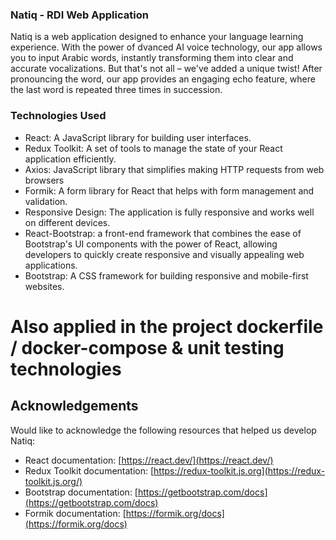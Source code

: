 ### Natiq - RDI Web Application

Natiq is a web application designed to enhance your language learning experience. With the power of dvanced AI voice technology, our app allows you to input Arabic words, instantly transforming them into clear and accurate vocalizations. But that's not all – we've added a unique twist! After pronouncing the word, our app provides an engaging echo feature, where the last word is repeated three times in succession.

### Technologies Used
- React: A JavaScript library for building user interfaces.
- Redux Toolkit: A set of tools to manage the state of your React application efficiently.
- Axios: JavaScript library that simplifies making HTTP requests from web browsers
- Formik: A form library for React that helps with form management and validation.
- Responsive Design: The application is fully responsive and works well on different devices.
- React-Bootstrap: a front-end framework that combines the ease of Bootstrap's UI components with the power of React, allowing developers to quickly create responsive and visually appealing web applications.
- Bootstrap: A CSS framework for building responsive and mobile-first websites.

# Also applied in the project dockerfile / docker-compose & unit testing technologies

## Acknowledgements

Would like to acknowledge the following resources that helped us develop Natiq:

-   React documentation: [https://react.dev/](https://react.dev/)
-   Redux Toolkit documentation: [https://redux-toolkit.js.org](https://redux-toolkit.js.org/)
-   Bootstrap documentation: [https://getbootstrap.com/docs](https://getbootstrap.com/docs)
-   Formik documentation: [https://formik.org/docs](https://formik.org/docs)
